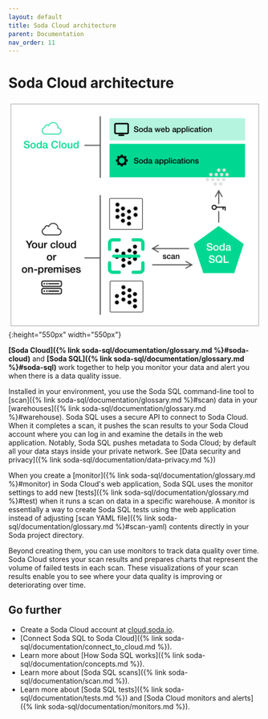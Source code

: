 ```yaml
---
layout: default
title: Soda Cloud architecture
parent: Documentation
nav_order: 11
---
```


# Soda Cloud architecture

![scan-anatomy](/assets/images/soda-cloud-arch.png){:height="550px" width="550px"}

**[Soda Cloud]({% link soda-sql/documentation/glossary.md %}#soda-cloud)** and **[Soda SQL]({% link soda-sql/documentation/glossary.md %}#soda-sql)** work together to help you monitor your data and alert you when there is a data quality issue.

Installed in your environment, you use the Soda SQL command-line tool to [scan]({% link soda-sql/documentation/glossary.md %}#scan) data in your [warehouses]({% link soda-sql/documentation/glossary.md %}#warehouse). Soda SQL uses a secure API to connect to Soda Cloud. When it completes a scan, it pushes the scan results to your Soda Cloud account where you can log in and examine the details in the web application. Notably, Soda SQL pushes metadata to Soda Cloud; by default all your data stays inside your private network. See [Data security and privacy]({% link soda-sql/documentation/data-privacy.md %})

When you create a [monitor]({% link soda-sql/documentation/glossary.md %}#monitor) in Soda Cloud's web application, Soda SQL uses the monitor settings to add new [tests]({% link soda-sql/documentation/glossary.md %}#test) when it runs a scan on data in a specific warehouse. A monitor is essentially a way to create Soda SQL tests using the web application instead of adjusting [scan YAML file]({% link soda-sql/documentation/glossary.md %}#scan-yaml) contents directly in your Soda project directory.

Beyond creating them, you can use monitors to track data quality over time. Soda Cloud stores your scan results and prepares charts that represent the volume of failed tests in each scan. These visualizations of your scan results enable you to see where your data quality is improving or deteriorating over time.

## Go further

* Create a Soda Cloud account at [cloud.soda.io](https://cloud.soda.io/signup).
* [Connect Soda SQL to Soda Cloud]({% link soda-sql/documentation/connect_to_cloud.md %}).
* Learn more about [How Soda SQL works]({% link soda-sql/documentation/concepts.md %}).
* Learn more about [Soda SQL scans]({% link soda-sql/documentation/scan.md %}).
* Learn more about [Soda SQL tests]({% link soda-sql/documentation/tests.md %}) and [Soda Cloud monitors and alerts]({% link soda-sql/documentation/monitors.md %}).
